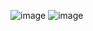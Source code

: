 ![image](https://github.com/KaterinaGrabovyk/-7/assets/150116981/bd58d573-2229-4fc7-a598-88130a31c926)
![image](https://github.com/KaterinaGrabovyk/-7/assets/150116981/0da34a70-0357-4649-8762-bcad9f6c63ee)
